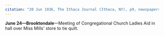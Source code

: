 ```yaml
---
citation: "20 Jun 1936, The Ithaca Journal (Ithaca, NY), p9, newspapers.com"
---
```

**June 24—Brooktondale**—Meeting of Congregational Church Ladies Aid in hall over Miss Mills' store to tie quilt.
